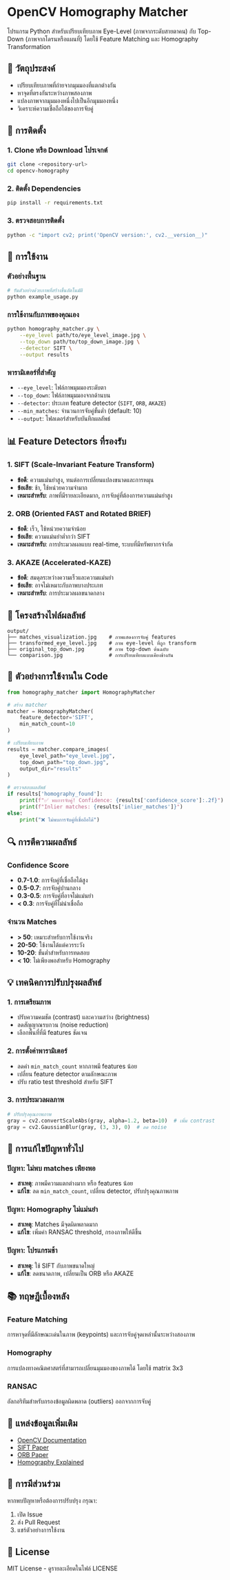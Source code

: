 # OpenCV Homography Matcher

โปรแกรม Python สำหรับเปรียบเทียบภาพ Eye-Level (ภาพจากระดับสายตาคน) กับ Top-Down (ภาพจากโดรนหรือแผนที่) โดยใช้ Feature Matching และ Homography Transformation

## 🎯 วัตถุประสงค์

- เปรียบเทียบภาพที่ถ่ายจากมุมมองที่แตกต่างกัน
- หาจุดที่ตรงกันระหว่างภาพสองภาพ
- แปลงภาพจากมุมมองหนึ่งไปเป็นอีกมุมมองหนึ่ง
- วิเคราะห์ความเชื่อถือได้ของการจับคู่

## 🔧 การติดตั้ง

### 1. Clone หรือ Download โปรเจกต์

```bash
git clone <repository-url>
cd opencv-homography
```

### 2. ติดตั้ง Dependencies

```bash
pip install -r requirements.txt
```

### 3. ตรวจสอบการติดตั้ง

```bash
python -c "import cv2; print('OpenCV version:', cv2.__version__)"
```

## 🚀 การใช้งาน

### ตัวอย่างพื้นฐาน

```bash
# รันตัวอย่างด้วยภาพที่สร้างขึ้นอัตโนมัติ
python example_usage.py
```

### การใช้งานกับภาพของคุณเอง

```bash
python homography_matcher.py \
    --eye_level path/to/eye_level_image.jpg \
    --top_down path/to/top_down_image.jpg \
    --detector SIFT \
    --output results
```

### พารามิเตอร์ที่สำคัญ

- `--eye_level`: ไฟล์ภาพมุมมองระดับตา
- `--top_down`: ไฟล์ภาพมุมมองจากด้านบน
- `--detector`: ประเภท feature detector (`SIFT`, `ORB`, `AKAZE`)
- `--min_matches`: จำนวนการจับคู่ขั้นต่ำ (default: 10)
- `--output`: โฟลเดอร์สำหรับบันทึกผลลัพธ์

## 📊 Feature Detectors ที่รองรับ

### 1. SIFT (Scale-Invariant Feature Transform)
- **ข้อดี**: ความแม่นยำสูง, ทนต่อการเปลี่ยนแปลงขนาดและการหมุน
- **ข้อเสีย**: ช้า, ใช้หน่วยความจำมาก
- **เหมาะสำหรับ**: ภาพที่มีรายละเอียดมาก, การจับคู่ที่ต้องการความแม่นยำสูง

### 2. ORB (Oriented FAST and Rotated BRIEF)
- **ข้อดี**: เร็ว, ใช้หน่วยความจำน้อย
- **ข้อเสีย**: ความแม่นยำต่ำกว่า SIFT
- **เหมาะสำหรับ**: การประมวลผลแบบ real-time, ระบบที่มีทรัพยากรจำกัด

### 3. AKAZE (Accelerated-KAZE)
- **ข้อดี**: สมดุลระหว่างความเร็วและความแม่นยำ
- **ข้อเสีย**: อาจไม่เหมาะกับภาพบางประเภท
- **เหมาะสำหรับ**: การประมวลผลขนาดกลาง

## 📁 โครงสร้างไฟล์ผลลัพธ์

```
output/
├── matches_visualization.jpg    # ภาพแสดงการจับคู่ features
├── transformed_eye_level.jpg    # ภาพ eye-level ที่ถูก transform
├── original_top_down.jpg        # ภาพ top-down ต้นฉบับ
└── comparison.jpg               # การเปรียบเทียบแบบเคียงข้างกัน
```

## 🎨 ตัวอย่างการใช้งานใน Code

```python
from homography_matcher import HomographyMatcher

# สร้าง matcher
matcher = HomographyMatcher(
    feature_detector='SIFT',
    min_match_count=10
)

# เปรียบเทียบภาพ
results = matcher.compare_images(
    eye_level_path="eye_level.jpg",
    top_down_path="top_down.jpg",
    output_dir="results"
)

# ตรวจสอบผลลัพธ์
if results['homography_found']:
    print(f"✅ พบการจับคู่! Confidence: {results['confidence_score']:.2f}")
    print(f"Inlier matches: {results['inlier_matches']}")
else:
    print("❌ ไม่พบการจับคู่ที่เชื่อถือได้")
```

## 🔍 การตีความผลลัพธ์

### Confidence Score
- **0.7-1.0**: การจับคู่ที่เชื่อถือได้สูง
- **0.5-0.7**: การจับคู่ปานกลาง
- **0.3-0.5**: การจับคู่ที่อาจไม่แม่นยำ
- **< 0.3**: การจับคู่ที่ไม่น่าเชื่อถือ

### จำนวน Matches
- **> 50**: เหมาะสำหรับการใช้งานจริง
- **20-50**: ใช้งานได้แต่ควรระวัง
- **10-20**: ขั้นต่ำสำหรับการทดสอบ
- **< 10**: ไม่เพียงพอสำหรับ Homography

## 💡 เทคนิคการปรับปรุงผลลัพธ์

### 1. การเตรียมภาพ
- ปรับความคมชัด (contrast) และความสว่าง (brightness)
- ลดสัญญาณรบกวน (noise reduction)
- เลือกพื้นที่ที่มี features ชัดเจน

### 2. การตั้งค่าพารามิเตอร์
- ลดค่า `min_match_count` หากภาพมี features น้อย
- เปลี่ยน feature detector ตามลักษณะภาพ
- ปรับ ratio test threshold สำหรับ SIFT

### 3. การประมวลผลภาพ
```python
# ปรับปรุงคุณภาพภาพ
gray = cv2.convertScaleAbs(gray, alpha=1.2, beta=10)  # เพิ่ม contrast
gray = cv2.GaussianBlur(gray, (3, 3), 0)  # ลด noise
```

## 🐛 การแก้ไขปัญหาทั่วไป

### ปัญหา: ไม่พบ matches เพียงพอ
- **สาเหตุ**: ภาพมีความแตกต่างมาก หรือ features น้อย
- **แก้ไข**: ลด `min_match_count`, เปลี่ยน detector, ปรับปรุงคุณภาพภาพ

### ปัญหา: Homography ไม่แม่นยำ
- **สาเหตุ**: Matches มีจุดผิดพลาดมาก
- **แก้ไข**: เพิ่มค่า RANSAC threshold, กรองภาพให้ดีขึ้น

### ปัญหา: โปรแกรมช้า
- **สาเหตุ**: ใช้ SIFT กับภาพขนาดใหญ่
- **แก้ไข**: ลดขนาดภาพ, เปลี่ยนเป็น ORB หรือ AKAZE

## 📚 ทฤษฎีเบื้องหลัง

### Feature Matching
การหาจุดที่มีลักษณะเด่นในภาพ (keypoints) และการจับคู่จุดเหล่านั้นระหว่างสองภาพ

### Homography
การแปลงทางคณิตศาสตร์ที่สามารถเปลี่ยนมุมมองของภาพได้ โดยใช้ matrix 3x3

### RANSAC
อัลกอริทึมสำหรับกรองข้อมูลผิดพลาด (outliers) ออกจากการจับคู่

## 🔗 แหล่งข้อมูลเพิ่มเติม

- [OpenCV Documentation](https://docs.opencv.org/)
- [SIFT Paper](https://www.cs.ubc.ca/~lowe/papers/ijcv04.pdf)
- [ORB Paper](https://www.willowgarage.com/sites/default/files/orb_final.pdf)
- [Homography Explained](https://docs.opencv.org/master/d9/dab/tutorial_homography.html)

## 🤝 การมีส่วนร่วม

หากพบปัญหาหรือต้องการปรับปรุง กรุณา:
1. เปิด Issue
2. ส่ง Pull Request
3. แชร์ตัวอย่างการใช้งาน

## 📄 License

MIT License - ดูรายละเอียดในไฟล์ LICENSE
